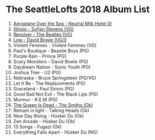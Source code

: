 # The SeattleLofts 2018 Album List

1. [Aeroplane Over the Sea - Neutral Milk Hotel (I)](#17-In-the-Aeroplane-Over-The-Sea---Neutral-Milk-Hotel)
1. [Illinois - Sufjan Stevens (VG)](#121-Illinois---Sufjan-Stevens)
1. [Revolver - The Beatles (VG)](#114-Revolver---The-Beatles)
2. [Low - David Bowie (VG/I)](#11-Low---David-Bowie)
4. Violent Femmes - Violent Femmes (VG)
3. Paul's Boutique - Beastie Boys (PG)
5. Purple Rain - Prince (PG)
6. Scary Monsters - David Bowie (PG)
7. Daydream Nation - Sonic Youth (PG)
8. Joshua Tree - U2 (PG)
9. Nebraska - Bruce Springsteen (PG/VG)
10. Let It Be - The Replacements (PG)
11. Graceland - Paul Simon (PG)
12. Good Bad Not Evil - The Black Lips (PG)
13. Murmur - R.E.M (PG)
12. [The Queen Is Dead - The Smiths (Ok)](#the-queen-is-dead)
14. Remain in light - Talking Heads (Ok)
15. New Day Rising - Hüsker Du (Ok)
16. Zen Arcade - Hüsker Du (Ok)
17. 13 Songs - Fugazi (Ok)
18. Everything Falls Apart - Hüsker Du (NG)
